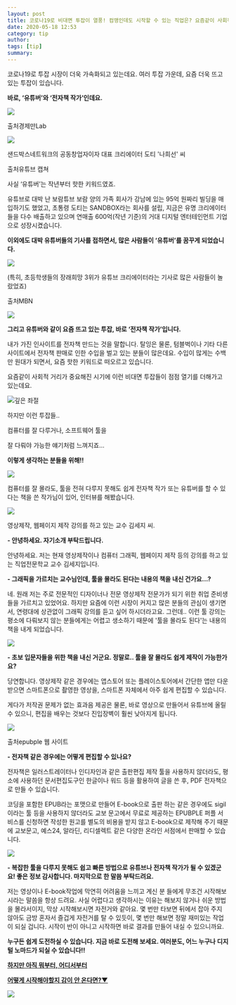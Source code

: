 ```yaml
---
layout: post
title: 코로나19로 비대면 투잡이 열풍! 컴맹인데도 시작할 수 있는 직업은? 요즘같이 사회적 거리가 중요해진 시기에 비대면 투잡들이 점점 열기를 더해가고 있다!
date: 2020-05-18 12:53
category: tip
author: 
tags: [tip]
summary: 
---
```



코로나19로 투잡 시장이 더욱 가속화되고 있는데요. 여러 투잡 가운데, 요즘 더욱 뜨고 있는 투잡이 있습니다.

  

**바로, ‘유튜버’와 ‘전자책 작가’인데요.**

![](https://img1.daumcdn.net/thumb/R720x0/?fname=https%3A%2F%2Ft1.daumcdn.net%2Fliveboard%2Ftaling%2F26588183cdc044ed8c7f324034839088.png)

출처경제만Lab

![](https://img1.daumcdn.net/thumb/R720x0/?fname=https%3A%2F%2Ft1.daumcdn.net%2Fliveboard%2Ftaling%2F0422d203f80b4d10917c00a08573d979.png)

샌드박스네트워크의 공동창업자이자 대표 크리에이터 도티 '나희선' 씨  

출처유튜브 캡쳐

사실 ‘유튜버’는 작년부터 핫한 키워드였죠.

  

유튜브로 대박 난 보람튜브 보람 양의 가족 회사가 강남에 있는 95억 원짜리 빌딩을 매입하기도 했었고, 초통령 도티는 SANDBOX라는 회사를 설립, 지금은 유명 크리에이터들을 다수 배출하고 있으며 연매출 600억(작년 기준)의 거대 디지털 엔터테인먼트 기업으로 성장시켰습니다.

  

**이외에도 대박 유튜버들의 기사를 접하면서, 많은 사람들이 ‘유튜버’를 꿈꾸게 되었습니다.**

![](https://img1.daumcdn.net/thumb/R720x0/?fname=https%3A%2F%2Ft1.daumcdn.net%2Fliveboard%2Ftaling%2F7b68cbdffb9144dcafbacd6d2c160e8c.jpg)

(특히, 초등학생들의 장래희망 3위가 유튜브 크리에이터라는 기사로 많은 사람들이 놀랐었죠)  

출처MBN

![](https://img1.daumcdn.net/thumb/R720x0/?fname=https%3A%2F%2Ft1.daumcdn.net%2Fliveboard%2Ftaling%2F9cf64e0675764a20b5ca47c923739322.JPG)

**그리고 유튜버와 같이 요즘 뜨고 있는 투잡, 바로 ‘전자책 작가’입니다.**

  

내가 가진 인사이트를 전자책 만드는 것을 말합니다. 탈잉은 물론, 텀블벅이나 기타 다른 사이트에서 전자책 판매로 인한 수입을 벌고 있는 분들이 많은데요. 수입이 많게는 수백만 원대가 되면서, 요즘 핫한 키워드로 떠오르고 있습니다.

  

요즘같이 사회적 거리가 중요해진 시기에 이런 비대면 투잡들이 점점 열기를 더해가고 있는데요.

![깊은 좌절](https://t1.daumcdn.net/liveboard/emoticon/kakaofriends/v3/ryan/016.gif)

하지만 이런 투잡들..

컴퓨터를 잘 다루거나, 소프트웨어 툴을

잘 다뤄야 가능한 얘기처럼 느껴지죠...

**이렇게 생각하는 분들을 위해!!**

![](https://img1.daumcdn.net/thumb/R720x0/?fname=https%3A%2F%2Ft1.daumcdn.net%2Fliveboard%2Ftaling%2F1d09506f48034c548de14c0a81640574.JPG)

컴퓨터를 잘 몰라도, 툴을 전혀 다루지 못해도 쉽게 전자책 작가 또는 유튜버를 할 수 있다는 책을 쓴 작가님이 있어, 인터뷰를 해봤습니다.  

![](https://img1.daumcdn.net/thumb/R720x0/?fname=https%3A%2F%2Ft1.daumcdn.net%2Fliveboard%2Ftaling%2Fe6988a73ea624bbea6d9058d507b6dd8.png)

영상제작, 웹페이지 제작 강의를 하고 있는 교수 김세지 씨.  

**- 안녕하세요. 자기소개 부탁드립니다.**

  

안녕하세요. 저는 현재 영상제작이나 컴퓨터 그래픽, 웹페이지 제작 등의 강의를 하고 있는 직업전문학교 교수 김세지입니다.

  

**- 그래픽을 가르치는 교수님인데, 툴을 몰라도 된다는 내용의 책을 내신 건가요...?**

  

네. 원래 저는 주로 전문적인 디자이너나 전문 영상제작 전문가가 되기 위한 취업 준비생들을 가르치고 있었어요. 하지만 요즘에 이런 시장이 커지고 많은 분들의 관심이 생기면서, 연령대에 상관없이 그래픽 강의를 듣고 싶어 하시더라고요. 그런데.. 이런 툴 강의는 평소에 다뤄보지 않는 분들에게는 어렵고 생소하기 때문에 '툴을 몰라도 된다'는 내용의 책을 내게 되었습니다.

![](https://img1.daumcdn.net/thumb/R720x0/?fname=https%3A%2F%2Ft1.daumcdn.net%2Fliveboard%2Ftaling%2Fdeae2e5c7b0f452c8f05f54ed5aa25fc.JPG)

**- 초보 입문자들을 위한 책을 내신 거군요. 정말로.. 툴을 잘 몰라도 쉽게 제작이 가능한가요?**

  

당연합니다. 영상제작 같은 경우에는 앱스토어 또는 플레이스토어에서 간단한 앱만 다운받으면 스마트폰으로 촬영한 영상을, 스마트폰 자체에서 아주 쉽게 편집할 수 있습니다.

  

게다가 저작권 문제가 없는 효과음 제공은 물론, 바로 영상으로 만들어서 유튜브에 올릴 수 있으니, 편집을 배우는 것보다 진입장벽이 훨씬 낮아지게 됩니다.

![](https://img1.daumcdn.net/thumb/R720x0/?fname=https%3A%2F%2Ft1.daumcdn.net%2Fliveboard%2Ftaling%2Fbdce655302974ec98fa722b59bfba3fd.png)

출처epubple 웹 사이트

**- 전자책 같은 경우에는 어떻게 편집할 수 있나요?**

  

전자책은 일러스트레이터나 인디자인과 같은 출판편집 제작 툴을 사용하지 않더라도, 평소에 사용하던 문서편집도구인 한글이나 워드 등을 활용하여 글을 쓴 후, PDF 전자책으로 만들 수 있습니다.

  

코딩을 포함한 EPUB라는 포맷으로 만들어 E-book으로 출판 하는 같은 경우에도 sigil 이라는 툴 등을 사용하지 않더라도 교보 문고에서 무료로 제공하는 EPUBPLE 퍼플 서비스를 신청하면 작성한 원고를 별도의 비용을 받지 않고 E-book으로 제작해 주기 때문에 교보문고, 예스24, 알라딘, 리디셀렉트 같은 다양한 온라인 서점에서 판매할 수 있습니다.

![](https://img1.daumcdn.net/thumb/R720x0/?fname=https%3A%2F%2Ft1.daumcdn.net%2Fliveboard%2Ftaling%2Ff838c35c7e544d7fa1686a1385570a7b.png)

**- 복잡한 툴을 다루지 못해도 쉽고 빠른 방법으로 유튜브나 전자책 작가가 될 수 있겠군요! 좋은 정보 감사합니다. 마지막으로 한 말씀 부탁드려요.**

  

저는 영상이나 E-book작업에 막연히 어려움을 느끼고 계신 분 들에게 무조건 시작해보시라는 말씀을 항상 드려요. 사실 어렵다고 생각하시는 이유는 해보지 않거나 쉬운 방법을 몰라서이지, 막상 시작해보시면 자전거와 같아요. 몇 번만 타보면 뒤에서 잡아 주지 않아도 금방 혼자서 즐겁게 자전거를 탈 수 있듯이, 몇 번만 해보면 정말 재미있는 작업이 되실 겁니다. 시작이 반이 아니고 시작하면 바로 결과를 만들어 내실 수 있으니까요.

  

**누구든 쉽게 도전하실 수 있습니다. 지금 바로 도전해 보세요. 여러분도, 어느 누구나 디지털 노마드가 되실 수 있습니다!!**

  

[**하지만 아직 뭐부터, 어디서부터**](https://taling.me/Talent/Detail/22699?utm_source=kakao&utm_medium=1%EB%B6%84&utm_campaign=%EC%A0%95%EB%B3%B4%EA%B3%B5%EC%9C%A0&utm_term=&utm_content=_%EC%BB%B4%EB%A7%B9%EC%9D%B4%EC%9C%A0%ED%8A%9C%EB%B2%84_%EA%B9%80%EC%84%B8%EC%A7%80&mktCateMain=&mktCateSub=)

[**어떻게 시작해야할지 감이 안 온다면?▼**](https://taling.me/Talent/Detail/22699?utm_source=kakao&utm_medium=1%EB%B6%84&utm_campaign=%EC%A0%95%EB%B3%B4%EA%B3%B5%EC%9C%A0&utm_term=&utm_content=_%EC%BB%B4%EB%A7%B9%EC%9D%B4%EC%9C%A0%ED%8A%9C%EB%B2%84_%EA%B9%80%EC%84%B8%EC%A7%80&mktCateMain=&mktCateSub=)

[![](https://img1.daumcdn.net/thumb/R720x0/?fname=https%3A%2F%2Ft1.daumcdn.net%2Fliveboard%2Ftaling%2Fe8b619f438e4488d95d4eef6a01136b7.JPG)](https://taling.me/Talent/Detail/22699?utm_source=kakao&utm_medium=1%EB%B6%84&utm_campaign=%EC%A0%95%EB%B3%B4%EA%B3%B5%EC%9C%A0&utm_term=&utm_content=_%EC%BB%B4%EB%A7%B9%EC%9D%B4%EC%9C%A0%ED%8A%9C%EB%B2%84_%EA%B9%80%EC%84%B8%EC%A7%80&mktCateMain=&mktCateSub=)